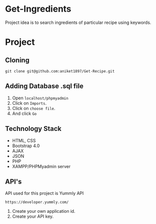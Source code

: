 # Get-Ingredients
Project idea is to search ingredients of particular recipe using keywords.

# Project
## Cloning
```
git clone git@github.com:aniket1897/Get-Recipe.git 
```

## Adding Database .sql file
1. Open ``` localhost/phpmyadmin  ```
1. Click on ```Imports```.
1. Click on ```choose file```.
1. And click ```Go```

## Technology Stack
* HTML, CSS
* Bootstrap 4.0
* AJAX
* JSON
* PHP
* XAMPP/PHPMyadmin server

## API's
API used for this project is Yummly API
```
https://developer.yummly.com/
```
1. Create your own application id.
1. Create your API key.



